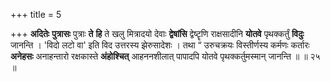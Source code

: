 +++
title = 5

+++
**अदितेः** **पुत्रासः** पुत्राः **ते** **हि** ते खलु मित्रादयो देवाः **द्वेषांसि** द्वेष्टॄणि राक्षसादीनि **योतवे** पृथक्कर्तुं **विदुः** जानन्ति । 'विदो लटो वा' इति विद उत्तरस्य झेरुसादेशः । तथा “ उरुचक्रयः विस्तीर्णस्य कर्मणः कर्तारः **अनेहसः** अनाहन्तारो रक्षकास्ते **अंहोश्चित्** आहननशीलात् पापादपि योतवे पृथक्कर्तुमस्मान् जानन्ति ॥ ॥ २५ ॥